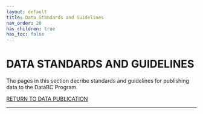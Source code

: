 ```yaml
---
layout: default
title: Data Standards and Guidelines
nav_order: 20
has_children: true
has_toc: false
---
```


# DATA STANDARDS AND GUIDELINES

The pages in this section decribe standards and guidelines for publishing data to the DataBC Program.  

[RETURN TO DATA PUBLICATION][1]

-------------------------------------------------------

[1]: ../index.md
